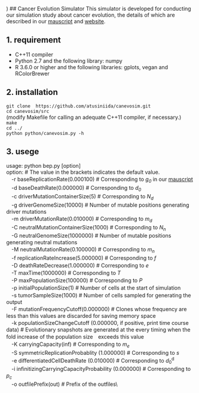 )  ## Cancer Evolution Simulator
This simulator is developed for conducting our simulation study about cancer evolution, the details of which are described in our [mauscript](https://www.biorxiv.org/content/10.1101/762997v1) and [website](https://www.hgc.jp/~aniida/canevosim/index.html).

##  1. requirement
- C++11 compiler
- Python 2.7 and the following library: numpy
- R 3.6.0 or higher and the following libraries: gplots, vegan and RColorBrewer

##  2. installation

`git clone  https://github.com/atusiniida/canevosim.git`\
`cd canevosim/src`\
(modify Makefile for calling an adequate  C++11 compiler, if necessary.)\
`make` \
`cd ../`\
`python python/canevosim.py -h`

##  3. usege

usage: python bep.py [option]\
option:  # The value in the brackets indicates the default value.\
　-r baseReplicationRate(0.000100)  # Corresponding to <em>g</em><sub><em>0</em></sub> in our [mauscript](https://www.biorxiv.org/content/10.1101/762997v1)\
　-d baseDeathRate(0.000000)  # Corresponding to <em>d</em><sub><em>0</em></sub> \
　-c driverMutationContainerSize(5)  # Corresponding to <em>N</em><sub><em>d</em></sub> \
　-g driverGenomeSize(10000)  # Number of mutable positions generating driver mutations\
　-m driverMutationRate(0.010000)  # Corresponding to <em>m</em><sub><em>d</em></sub>\
　-C neutralMutationContainerSize(1000)  # Corresponding to <em>N</em><sub><em>n</em></sub> \
　-G neutralGenomeSize(1000000)  # Number of mutable positions generating neutral mutations\
　-M neutralMutationRate(0.100000)  # Corresponding to <em>m</em><sub><em>n</em></sub>\
　-f replicationRateIncrease(5.000000)  # Corresponding to <em>f</em>\
　-D deathRateDecrease(1.000000)  # Corresponding to <em>e</em>\
　-T maxTime(1000000)  # Corresponding to <em>T</em>\
　-P maxPopulationSize(100000)  # Corresponding to <em>P</em>\
　-p initialPopulationSize(1)  # Number of cells at the start of simulation\
　-s tumorSampleSize(1000)  # Number of cells sampled for generating the output\
　-F mutationFrequencyCutoff(0.000000)  # Clones whose frequency are less than this values are discarded for saving memory space\
　-k populationSizeChangeCutoff (0.000000, if positive, print time course data)  # Evolutionary snapshots are generated at the every timing when the fold increase of the population size　exceeds this value\
　-K carryingCapacity(inf)  # Corresponding to <em>m</em><sub><em>e</em></sub>\
　-S symmetricReplicationProbablity (1.000000)  # Corresponding to <em>s</em>\
　-e differentiatedCellDeathRate (0.010000)  # Corresponding to <em>d</em><sub>0</sub><sup>d</sup>\
　-i infinitizingCarryingCapacityProbability (0.000000)  # Corresponding to <em>p</em><sub><em>c</em></sub>\
　-o outfilePrefix(out)  # Prefix of the outfiles\
